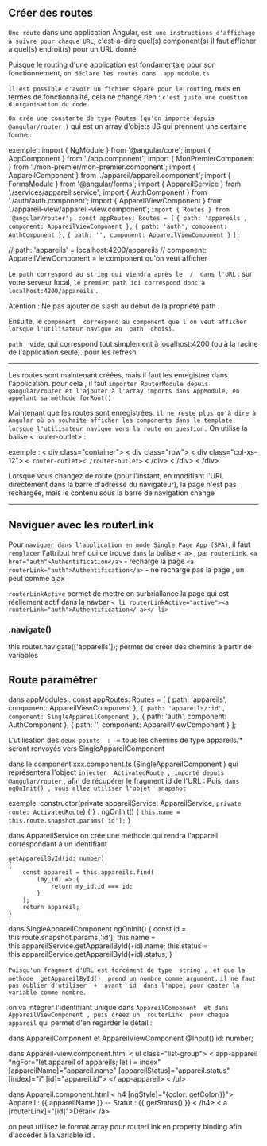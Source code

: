 ## Créer des routes

`Une route` dans une application Angular, `est une instructions d'affichage à suivre pour chaque URL`, c'est-à-dire quel(s) component(s) il faut afficher à quel(s) endroit(s) pour un URL donné.

Puisque le routing d'une application est fondamentale pour son fonctionnement, `on déclare les routes dans  app.module.ts`

`Il est possible d'avoir un fichier séparé pour le routing`, mais en termes de fonctionnalité, cela ne change rien : `c'est juste une question d'organisation du code.`

`On crée une constante de type Routes (qu'on importe depuis  @angular/router )` qui est un array d'objets JS qui prennent une certaine forme :

exemple :
    import { NgModule } from '@angular/core';
    import { AppComponent } from './app.component';
    import { MonPremierComponent } from './mon-premier/mon-premier.component';
    import { AppareilComponent } from './appareil/appareil.component';
    import { FormsModule } from '@angular/forms';
    import { AppareilService } from './services/appareil.service';
    import { AuthComponent } from './auth/auth.component';
    import { AppareilViewComponent } from './appareil-view/appareil-view.component';
    `import { Routes } from '@angular/router';`
.
    `const appRoutes: Routes = [`
        `{ path: 'appareils', component: AppareilViewComponent },`
        `{ path: 'auth', component: AuthComponent },`
        `{ path: '', component: AppareilViewComponent }`
    `];`

//  path: 'appareils' =  localhost:4200/appareils 
//  component: AppareilViewComponent = le component qu'on veut afficher 


`Le path correspond au string qui viendra après le  /  dans l'URL` : sur votre serveur local, `le premier path ici correspond donc à localhost:4200/appareils` .

Atention : Ne pas ajouter de slash au début de la propriété  path .

Ensuite, le  `component  correspond au component que l'on veut afficher lorsque l'utilisateur navigue au  path  choisi.`

`path  vide`, qui correspond tout simplement à  localhost:4200  (ou à la racine de l'application seule). pour les refresh

-------------------------

Les routes sont maintenant créées, mais il faut les enregistrer dans l'application.
pour cela , il faut `importer RouterModule depuis @angular/router et l'ajouter à l'array imports dans AppModule, en appelant sa méthode forRoot()`

Maintenant que les routes sont enregistrées, `il ne reste plus qu'à dire à Angular où on souhaite afficher les components dans le template lorsque l'utilisateur navigue vers la route en question.`  On utilise la balise  < router-outlet>  :

exemple : 
    < div class="container">
    < div class="row">
        < div class="col-xs-12">
            `< router-outlet>< /router-outlet>`
        < /div>
    < /div>
    < /div>

Lorsque vous changez de route (pour l'instant, en modifiant l'URL directement dans la barre d'adresse du navigateur), la page n'est pas rechargée, mais le contenu sous la barre de navigation change

---------------------------------------

## Naviguer avec les routerLink

Pour `naviguer dans l'application en mode Single Page App (SPA)`, il faut `remplacer` l'attribut `href` qui ce trouve `dans` la balise `< a>` , par `routerLink`.
    `<a href="auth">Authentification</a>`       - recharge la page 
    `<a routerLink="auth">Authentification</a>` - ne recharge pas la page , un peut comme ajax

`routerLinkActive` permet de mettre en surbriallance la page qui est réellement actif dans la navbar
    `< li routerLinkActive="active"><a routerLink="auth">Authentification</ a></ li>`

### .navigate()

this.router.navigate(['appareils']); permet de créer des chemins à partir de variables

## Route paramétrer

dans appModules
.
    const appRoutes: Routes = [
        { path: 'appareils', component: AppareilViewComponent },
        `{ path: 'appareils/:id', component: SingleAppareilComponent },`
        { path: 'auth', component: AuthComponent },
        { path: '', component: AppareilViewComponent }
    ];

L'utilisation des `deux-points  : `  = tous les chemins de type appareils/*  seront renvoyés vers  SingleAppareilComponent

dans le component xxx.component.ts (SingleAppareilComponent ) qui représentera l'object 
`injecter  ActivatedRoute , importé depuis  @angular/router` , afin de récupérer le fragment  id  de l'URL :
Puis, `dans  ngOnInit() , vous allez utiliser l'objet  snapshot`

exemple:
    constructor(private appareilService: AppareilService,
        `private route: ActivatedRoute`) { }
.
    ngOnInit() {
        `this.name = this.route.snapshot.params['id'];`
    }

dans AppareilService
on crée une méthode qui rendra l'appareil correspondant à un identifiant 

    getAppareilById(id: number) 
    {
        const appareil = this.appareils.find(
            (my_id) => {
                return my_id.id === id;
            }
        );
        return appareil;
    }


dans SingleAppareilComponent 
    ngOnInit() {
        const id = this.route.snapshot.params['id'];
        this.name = this.appareilService.getAppareilById(+id).name;
        this.status = this.appareilService.getAppareilById(+id).status;
    }

`Puisqu'un fragment d'URL est forcément de type  string , `
`et que la méthode  getAppareilById()  prend un nombre comme argument,` 
`il ne faut pas oublier d'utiliser  +  avant  id  dans l'appel pour caster la variable comme nombre.`


on va intégrer l'identifiant unique dans  `AppareilComponent  et dans  AppareilViewComponent , puis créez un  routerLink  pour chaque appareil` qui permet d'en regarder le détail : 

dans AppareilComponent et AppareilViewComponent
    @Input() id: number;

dans Appareil-view.component.html
    < ul class="list-group">
        < app-appareil  *ngFor="let appareil of appareils; let i = index"
            [appareilName]="appareil.name"
            [appareilStatus]="appareil.status"
            [index]="i" 
            [id]="appareil.id">
        </ app-appareil>
    < /ul>

dans Appareil.component.html
    < h4 [ngStyle]="{color: getColor()}">
        Appareil : {{ appareilName }} -- Statut : {{ getStatus() }}
    < /h4>
    < a [routerLink]="[id]">Détail< /a>

on peut utilisez le format array pour  routerLink  en property binding afin d'accéder à la variable  id  .

